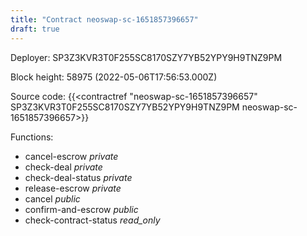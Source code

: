 ```yaml
---
title: "Contract neoswap-sc-1651857396657"
draft: true
---
```

Deployer: SP3Z3KVR3T0F255SC8170SZY7YB52YPY9H9TNZ9PM


 



Block height: 58975 (2022-05-06T17:56:53.000Z)

Source code: {{<contractref "neoswap-sc-1651857396657" SP3Z3KVR3T0F255SC8170SZY7YB52YPY9H9TNZ9PM neoswap-sc-1651857396657>}}

Functions:

* cancel-escrow _private_
* check-deal _private_
* check-deal-status _private_
* release-escrow _private_
* cancel _public_
* confirm-and-escrow _public_
* check-contract-status _read_only_
